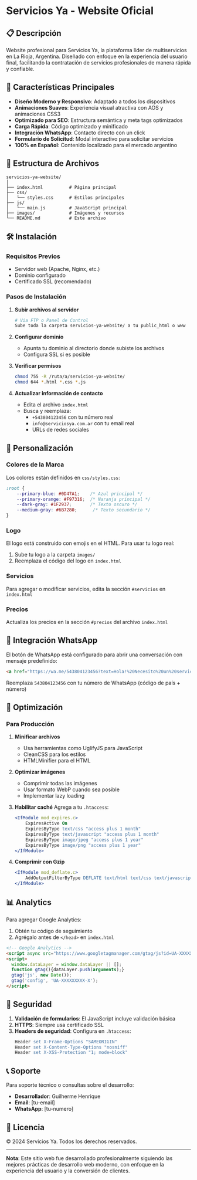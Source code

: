 # Servicios Ya - Website Oficial

## 📋 Descripción
Website profesional para Servicios Ya, la plataforma líder de multiservicios en La Rioja, Argentina. Diseñado con enfoque en la experiencia del usuario final, facilitando la contratación de servicios profesionales de manera rápida y confiable.

## 🚀 Características Principales

- **Diseño Moderno y Responsivo**: Adaptado a todos los dispositivos
- **Animaciones Suaves**: Experiencia visual atractiva con AOS y animaciones CSS3
- **Optimizado para SEO**: Estructura semántica y meta tags optimizados
- **Carga Rápida**: Código optimizado y minificado
- **Integración WhatsApp**: Contacto directo con un click
- **Formulario de Solicitud**: Modal interactivo para solicitar servicios
- **100% en Español**: Contenido localizado para el mercado argentino

## 📁 Estructura de Archivos

```
servicios-ya-website/
│
├── index.html          # Página principal
├── css/
│   └── styles.css      # Estilos principales
├── js/
│   └── main.js         # JavaScript principal
├── images/             # Imágenes y recursos
└── README.md           # Este archivo
```

## 🛠️ Instalación

### Requisitos Previos
- Servidor web (Apache, Nginx, etc.)
- Dominio configurado
- Certificado SSL (recomendado)

### Pasos de Instalación

1. **Subir archivos al servidor**
   ```bash
   # Via FTP o Panel de Control
   Sube toda la carpeta servicios-ya-website/ a tu public_html o www
   ```

2. **Configurar dominio**
   - Apunta tu dominio al directorio donde subiste los archivos
   - Configura SSL si es posible

3. **Verificar permisos**
   ```bash
   chmod 755 -R /ruta/a/servicios-ya-website/
   chmod 644 *.html *.css *.js
   ```

4. **Actualizar información de contacto**
   - Edita el archivo `index.html`
   - Busca y reemplaza:
     - `+543804123456` con tu número real
     - `info@serviciosya.com.ar` con tu email real
     - URLs de redes sociales

## 🎨 Personalización

### Colores de la Marca
Los colores están definidos en `css/styles.css`:
```css
:root {
    --primary-blue: #0D47A1;    /* Azul principal */
    --primary-orange: #F97316;  /* Naranja principal */
    --dark-gray: #1F2937;       /* Texto oscuro */
    --medium-gray: #6B7280;      /* Texto secundario */
}
```

### Logo
El logo está construido con emojis en el HTML. Para usar tu logo real:
1. Sube tu logo a la carpeta `images/`
2. Reemplaza el código del logo en `index.html`

### Servicios
Para agregar o modificar servicios, edita la sección `#servicios` en `index.html`

### Precios
Actualiza los precios en la sección `#precios` del archivo `index.html`

## 📱 Integración WhatsApp

El botón de WhatsApp está configurado para abrir una conversación con mensaje predefinido:
```html
<a href="https://wa.me/543804123456?text=Hola!%20Necesito%20un%20servicio">
```

Reemplaza `543804123456` con tu número de WhatsApp (código de país + número)

## 🔧 Optimización

### Para Producción

1. **Minificar archivos**
   - Usa herramientas como UglifyJS para JavaScript
   - CleanCSS para los estilos
   - HTMLMinifier para el HTML

2. **Optimizar imágenes**
   - Comprimir todas las imágenes
   - Usar formato WebP cuando sea posible
   - Implementar lazy loading

3. **Habilitar caché**
   Agrega a tu `.htaccess`:
   ```apache
   <IfModule mod_expires.c>
       ExpiresActive On
       ExpiresByType text/css "access plus 1 month"
       ExpiresByType text/javascript "access plus 1 month"
       ExpiresByType image/jpeg "access plus 1 year"
       ExpiresByType image/png "access plus 1 year"
   </IfModule>
   ```

4. **Comprimir con Gzip**
   ```apache
   <IfModule mod_deflate.c>
       AddOutputFilterByType DEFLATE text/html text/css text/javascript
   </IfModule>
   ```

## 📊 Analytics

Para agregar Google Analytics:
1. Obtén tu código de seguimiento
2. Agrégalo antes de `</head>` en `index.html`

```html
<!-- Google Analytics -->
<script async src="https://www.googletagmanager.com/gtag/js?id=UA-XXXXXXXXX-X"></script>
<script>
  window.dataLayer = window.dataLayer || [];
  function gtag(){dataLayer.push(arguments);}
  gtag('js', new Date());
  gtag('config', 'UA-XXXXXXXXX-X');
</script>
```

## 🔐 Seguridad

1. **Validación de formularios**: El JavaScript incluye validación básica
2. **HTTPS**: Siempre usa certificado SSL
3. **Headers de seguridad**: Configura en `.htaccess`:
   ```apache
   Header set X-Frame-Options "SAMEORIGIN"
   Header set X-Content-Type-Options "nosniff"
   Header set X-XSS-Protection "1; mode=block"
   ```

## 📞 Soporte

Para soporte técnico o consultas sobre el desarrollo:
- **Desarrollador**: Guilherme Henrique
- **Email**: [tu-email]
- **WhatsApp**: [tu-numero]

## 📄 Licencia

© 2024 Servicios Ya. Todos los derechos reservados.

---

**Nota**: Este sitio web fue desarrollado profesionalmente siguiendo las mejores prácticas de desarrollo web moderno, con enfoque en la experiencia del usuario y la conversión de clientes.